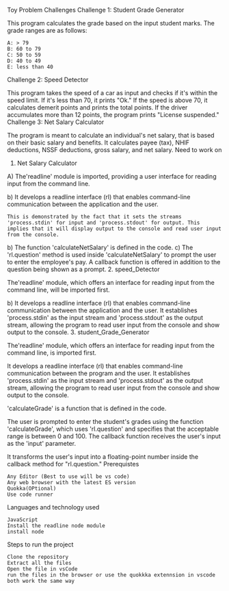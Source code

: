 Toy Problem Challenges
Challenge 1: Student Grade Generator

This program calculates the grade based on the input student marks. The grade ranges are as follows:

    A: > 79
    B: 60 to 79
    C: 50 to 59
    D: 40 to 49
    E: less than 40

Challenge 2: Speed Detector

This program takes the speed of a car as input and checks if it's within the speed limit. If it's less than 70, it prints "Ok." If the speed is above 70, it calculates demerit points and prints the total points. If the driver accumulates more than 12 points, the program prints "License suspended."
Challenge 3: Net Salary Calculator

The program is meant to calculate an individual's net salary, that is based on their basic salary and benefits. It calculates payee (tax), NHIF deductions, NSSF deductions, gross salary, and net salary.
Need to work on
1. Net Salary Calculator

A) The'readline' module is imported, providing a user interface for reading input from the command line.

b) It develops a readline interface (rl) that enables command-line communication between the application and the user.

    This is demonstrated by the fact that it sets the streams 'process.stdin' for input and 'process.stdout' for output. This implies that it will display output to the console and read user input from the console.

b) The function 'calculateNetSalary' is defined in the code. c) The 'rl.question' method is used inside 'calculateNetSalary' to prompt the user to enter the employee's pay. A callback function is offered in addition to the question being shown as a prompt.
2. speed_Detector

The'readline' module, which offers an interface for reading input from the command line, will be imported first.

b) It develops a readline interface (rl) that enables command-line communication between the application and the user. It establishes 'process.stdin' as the input stream and 'process.stdout' as the output stream, allowing the program to read user input from the console and show output to the console.
3. student_Grade_Generator

The'readline' module, which offers an interface for reading input from the command line, is imported first.

It develops a readline interface (rl) that enables command-line communication between the program and the user. It establishes 'process.stdin' as the input stream and 'process.stdout' as the output stream, allowing the program to read user input from the console and show output to the console.

'calculateGrade' is a function that is defined in the code.

The user is prompted to enter the student's grades using the function 'calculateGrade', which uses 'rl.question' and specifies that the acceptable range is between 0 and 100. The callback function receives the user's input as the 'input' parameter.

It transforms the user's input into a floating-point number inside the callback method for "rl.question."
Prerequistes

    Any Editor (Best to use will be vs code)
    Any web browser with the latest ES version
    Quokka(OPtional)
    Use code runner

Languages and technology used

    JavaScript
    Install the readline node module
    install node

Steps to run the project

    Clone the repository
    Extract all the files
    Open the file in vsCode
    run the files in the browser or use the quokkka extennsion in vscode both work the same way
